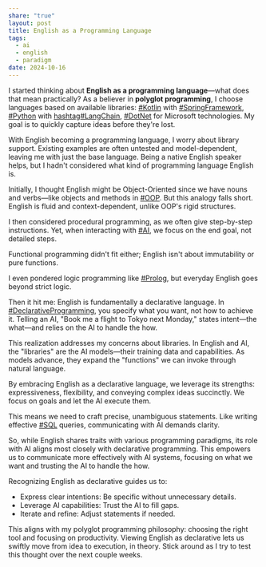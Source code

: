 ```yaml
---
share: "true"
layout: post
title: English as a Programming Language
tags:
  - ai
  - english
  - paradigm
date: 2024-10-16
---
```

I started thinking about **English as a programming language**—what does that mean practically? As a believer in **polyglot programming**, I choose languages based on available libraries: [#Kotlin](https://www.linkedin.com/feed/hashtag/?keywords=kotlin&highlightedUpdateUrns=urn%3Ali%3Aactivity%3A7252378983852359680) with [#SpringFramework](https://www.linkedin.com/feed/hashtag/?keywords=springframework&highlightedUpdateUrns=urn%3Ali%3Aactivity%3A7252378983852359680), [#Python](https://www.linkedin.com/feed/hashtag/?keywords=python&highlightedUpdateUrns=urn%3Ali%3Aactivity%3A7252378983852359680) with [hashtag#LangChain](https://www.linkedin.com/feed/hashtag/?keywords=langchain&highlightedUpdateUrns=urn%3Ali%3Aactivity%3A7252378983852359680), [#DotNet](https://www.linkedin.com/feed/hashtag/?keywords=dotnet&highlightedUpdateUrns=urn%3Ali%3Aactivity%3A7252378983852359680) for Microsoft technologies. My goal is to quickly capture ideas before they're lost.  
  
With English becoming a programming language, I worry about library support. Existing examples are often untested and model-dependent, leaving me with just the base language. Being a native English speaker helps, but I hadn't considered what kind of programming language English is.  
  
Initially, I thought English might be Object-Oriented since we have nouns and verbs—like objects and methods in [#OOP](https://www.linkedin.com/feed/hashtag/?keywords=oop&highlightedUpdateUrns=urn%3Ali%3Aactivity%3A7252378983852359680). But this analogy falls short. English is fluid and context-dependent, unlike OOP's rigid structures.  
  
I then considered procedural programming, as we often give step-by-step instructions. Yet, when interacting with [#AI](https://www.linkedin.com/feed/hashtag/?keywords=ai&highlightedUpdateUrns=urn%3Ali%3Aactivity%3A7252378983852359680), we focus on the end goal, not detailed steps.  
  
Functional programming didn't fit either; English isn't about immutability or pure functions.  
  
I even pondered logic programming like [#Prolog](https://www.linkedin.com/feed/hashtag/?keywords=prolog&highlightedUpdateUrns=urn%3Ali%3Aactivity%3A7252378983852359680), but everyday English goes beyond strict logic.  
  
Then it hit me: English is fundamentally a declarative language. In [#DeclarativeProgramming](https://www.linkedin.com/feed/hashtag/?keywords=declarativeprogramming&highlightedUpdateUrns=urn%3Ali%3Aactivity%3A7252378983852359680), you specify what you want, not how to achieve it. Telling an AI, "Book me a flight to Tokyo next Monday," states intent—the what—and relies on the AI to handle the how.  
  
This realization addresses my concerns about libraries. In English and AI, the "libraries" are the AI models—their training data and capabilities. As models advance, they expand the "functions" we can invoke through natural language.  
  
By embracing English as a declarative language, we leverage its strengths: expressiveness, flexibility, and conveying complex ideas succinctly. We focus on goals and let the AI execute them.  
  
This means we need to craft precise, unambiguous statements. Like writing effective [#SQL](https://www.linkedin.com/feed/hashtag/?keywords=sql&highlightedUpdateUrns=urn%3Ali%3Aactivity%3A7252378983852359680) queries, communicating with AI demands clarity.  
  
So, while English shares traits with various programming paradigms, its role with AI aligns most closely with declarative programming. This empowers us to communicate more effectively with AI systems, focusing on what we want and trusting the AI to handle the how.  
  
Recognizing English as declarative guides us to:  
  
- Express clear intentions: Be specific without unnecessary details.  
- Leverage AI capabilities: Trust the AI to fill gaps.  
- Iterate and refine: Adjust statements if needed.  
  
This aligns with my polyglot programming philosophy: choosing the right tool and focusing on productivity. Viewing English as declarative lets us swiftly move from idea to execution, in theory. Stick around as I try to test this thought over the next couple weeks.

